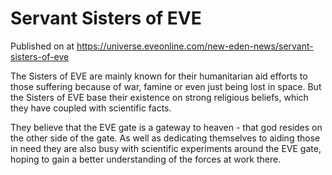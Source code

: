 # Servant Sisters of EVE
Published on  at https://universe.eveonline.com/new-eden-news/servant-sisters-of-eve

The Sisters of EVE are mainly known for their humanitarian aid efforts to those suffering because of war, famine or even just being lost in space. But the Sisters of EVE base their existence on strong religious beliefs, which they have coupled with scientific facts.

They believe that the EVE gate is a gateway to heaven - that god resides on the other side of the gate. As well as dedicating themselves to aiding those in need they are also busy with scientific experiments around the EVE gate, hoping to gain a better understanding of the forces at work there.
